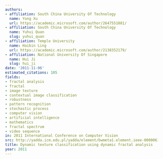 ```yaml
---
authors:
- affiliation: South China University Of Technology
  name: Yong Xu
  url: https://academic.microsoft.com/author/2647551081/
- affiliation: South China University Of Technology
  name: Yuhui Quan
  slug: yuhui_quan
- affiliation: Temple University
  name: Haibin Ling
  url: https://academic.microsoft.com/author/2138352179/
- affiliation: National University Of Singapore
  name: Hui Ji
  slug: hui_ji
date: '2011-11-06'
estimated_citations: 105
fields:
- fractal analysis
- fractal
- image texture
- contextual image classification
- robustness
- pattern recognition
- stochastic process
- computer vision
- artificial intelligence
- mathematics
- fractal spectrum
- video sequence
in: 2011 International Conference on Computer Vision
src: http://yadda.icm.edu.pl/yadda/element/bwmeta1.element.ieee-000006126372
title: Dynamic texture classification using dynamic fractal analysis
year: 2011
---
```

